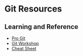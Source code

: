 # Git Resources

## Learning and Reference

 * [Pro Git](http://progit.org/book/)
 * [Git Workshop](https://github.com/matthewmccullough/git-workshop)
 * [Cheat Sheet](http://cheat.errtheblog.com/s/git/)

